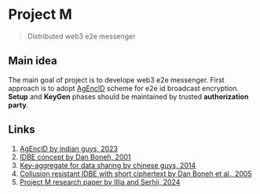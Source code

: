 # Project M

> Distributed web3 e2e messenger

## Main idea

The main goal of project is to develope web3 e2e messenger. First approach is to adopt [AgEncID]((https://arxiv.org/pdf/2309.16282)) scheme for e2e id broadcast encryption. **Setup** and **KeyGen** phases should be maintained by trusted **authorization party**.

## Links

1. [AgEncID by indian guys, 2023](https://arxiv.org/pdf/2309.16282)
2. [IDBE concept by Dan Boneh, 2001](https://crypto.stanford.edu/~dabo/papers/bfibe.pdf)
3. [Key-aggregate for data sharing by chinese guys, 2014](https://ink.library.smu.edu.sg/cgi/viewcontent.cgi?article=2937&context=sis_research)
4. [Collusion resistant IDBE with short ciphertext by Dan Boneh et al., 2005](https://eprint.iacr.org/2005/018.pdf)
5. [Project M research paper by Illia and Serhii, 2024](papers/Messenger.pdf)